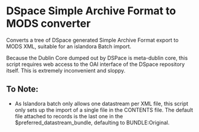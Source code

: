 # DSpace Simple Archive Format to MODS converter
Converts a tree of DSpace generated Simple Archive Format export to MODS XML, suitable for an islandora Batch import.

Because the Dublin Core dumped out by DSPace is meta-dublin core, this script requires web access to the OAI interface of the DSpace repository itself. This is extremely inconvenient and sloppy.

## To Note:
 * As Islandora batch only allows one datastream per XML file, this script only sets up the import of a single file in the CONTENTS file. The default file attached to records is the last one in the $preferred_datastream_bundle, defaulting to BUNDLE:Original.
